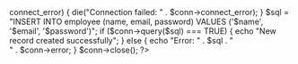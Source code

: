 <?php

$servername = "localhost";
$username = "your DB Username";
$password = "Your DB Password";
$dbname = "your DB Name";

// Create connection
$conn = new mysqli($servername, $username, $password, $dbname);


//Variables
$name = $_POST["name"];
$email = $_POST["email"];
$password = $_POST["password"];

// Check connection
if ($conn->connect_error) {
  die("Connection failed: " . $conn->connect_error);
}

$sql = "INSERT INTO employee (name, email, password)
VALUES ('$name', '$email', '$password')";

if ($conn->query($sql) === TRUE) {
  echo "New record created successfully";
} else {
  echo "Error: " . $sql . "<br>" . $conn->error;
}

$conn->close();
?>
